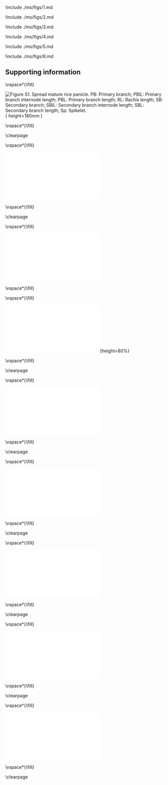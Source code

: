
!include ./ms/figs/1.md

!include ./ms/figs/2.md

!include ./ms/figs/3.md

!include ./ms/figs/4.md

!include ./ms/figs/5.md

!include ./ms/figs/6.md

## Supporting information

\vspace*{\fill}

![**Figure S1**.
Spread mature rice panicle.
PB: Primary branch;
PBIL: Primary branch internode length;
PBL: Primary branch length;
RL: Rachis length;
SB: Secondary branch;
SBIL: Secondary branch internode length;
SBL: Secondary branch length;
Sp: Spikelet.
](figures/Figure_S1.tif){ height=180mm }

\vspace*{\fill}

\clearpage

\vspace*{\fill}

![**Figure S2**.
Principal component analysis (PCA) of panicle phenotyping data showing components 1–4.
PC1 accounts for 46.5% of variability and separates panicles from domesticated and wild accessions.
The lower ordinates do not separate panicles by species.](figures/Figure_S2.pdf)

\vspace*{\fill}

\clearpage

\vspace*{\fill}

![**Figure S3**.
The accessions used for RNAseq are consistent with species-wide patterns of panicle architecture.
The *y*-axis shows the projection of each panicle on principal component 1 (PC1), which separates wild and domesticated accessions (Fig. 1).
The accessions chosen for RNAseq are shown in red.
Accessions used for phenotyping are listed in supporting information Table S1.
](figures/Figure_S3.pdf)

\vspace*{\fill}

\vspace*{\fill}

![**Figure S4**.
Early stages of rice panicle development used for gene expression analysis.
(**a**) Developmental stages of immature panicles collected for expression analysis.
Stage 1: rachis meristem;
Stage 2: indeterminate meristem (IM) stage with formation of primary branch meristems, elongation of primary branch meristem and formation of axillary meristem;
Stage 3: determinate meristem (DM) stage with spikelet meristem and floret differentiation;
Stage 4: floret displaying early floral organ differentiation.
The scale bar indicates 100 μm.
(**b**) Quantitative RT-PCR using meristem stage-specific marker genes for validation of staging.
AM: axillary meristem;
ePBM: elongating primary branch meristem;
FlM: floret meristem;
l: lemma; 
p: palea;
PBM: primary branch meristem;
RM: Rachis meristem;
SpM: spikelet meristem;
St: stamen.
](figures/Figure_S4.pdf){height=80%}

\vspace*{\fill}

\clearpage

\vspace*{\fill}

![**Figure S5**.
Heatmap of pairwise distances between RNAseq samples.
Samples group by stage, species and continent.
The numbers indicate single samples (three replicates per accession per stage).
The axes are ordered by hierarchical clustering of Minkowski distances between samples.
](figures/Figure_S5.pdf)

\vspace*{\fill}

\clearpage

\vspace*{\fill}

![**Figure S6**.
Expression of *AP2/EREBP*-like genes in *O. sativa japonica* cv. Nipponbare meristems [data from @harropGeneExpressionProfiling2016].
Both genes are expressed at all stages.
*PLT8* expression peaks in RM.
RM, rachis meristem; PBM, primary branch meristem; ePBM/AM, extending primary branch meristem and axillary meristem; SM, spikelet meristem.
](figures/Figure_S6.pdf)

\vspace*{\fill}

\clearpage

\vspace*{\fill}

![**Figure S7**.
Phenotyping of the four *Oryza* accessions used for RNAseq.
These plants were grown at the same time and in the same conditions as the plants used for gene expression analysis.
The domesticated accessions produce more spikelets and secondary branches than their wild relatives.
The domesticated accessions have a similar number of primary branches, but the Asian domesticated species has more secondary branches and spikelets than the domesticated African species.](figures/Figure_S7.pdf)

\vspace*{\fill}

\clearpage

\vspace*{\fill}

![**Figure S8**.
Most genes in cluster 5 have negative L~2~FCs between IM and DM in *O. rufipogon*, *O. barthii* and *O. glaberrima*, but L~2~FCs in *O. sativa indica* are closer to zero.
This cluster has an enrichment of *AP2/EREBP*-like genes.
](figures/Figure_S8.pdf)

\vspace*{\fill}

\clearpage

\vspace*{\fill}

![**Figure S9**.
Expression analysis along early panicle development of *AP2/EREBP*-like genes present in cluster 5.
DM: determinate meristem;
FM: floret meristem;
IM: indeterminate meristem;
RM: rachis meristem.
](figures/Figure_S9.pdf)

\vspace*{\fill}

\clearpage
